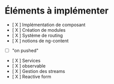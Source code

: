 # Éléments à implémenter
- [ X ] Implémentation de composant
- [ X ] Création de modules
- [ X ] Système de routing
- [ X ] notions de ng-content
- [  ] "on pushed"
- [ X ] Services
- [ X ] observable
- [ X ] Gestion des streams
- [ X ] Reactive form